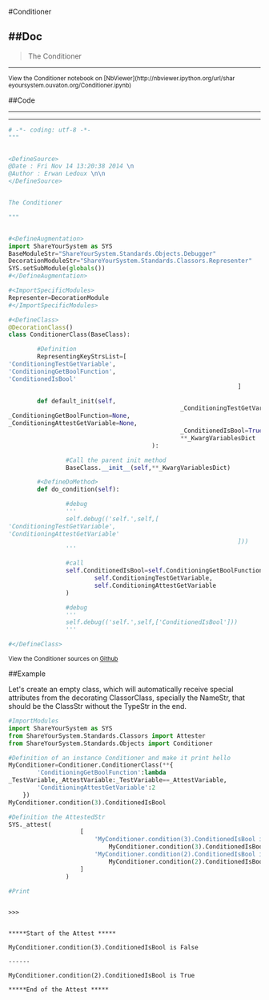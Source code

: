 

<!--
FrozenIsBool False
-->

#Conditioner

##Doc
----


>
> The Conditioner
>
>

----

<small>
View the Conditioner notebook on [NbViewer](http://nbviewer.ipython.org/url/shar
eyoursystem.ouvaton.org/Conditioner.ipynb)
</small>




<!--
FrozenIsBool False
-->

##Code

----

<ClassDocStr>

----

```python
# -*- coding: utf-8 -*-
"""


<DefineSource>
@Date : Fri Nov 14 13:20:38 2014 \n
@Author : Erwan Ledoux \n\n
</DefineSource>


The Conditioner

"""


#<DefineAugmentation>
import ShareYourSystem as SYS
BaseModuleStr="ShareYourSystem.Standards.Objects.Debugger"
DecorationModuleStr="ShareYourSystem.Standards.Classors.Representer"
SYS.setSubModule(globals())
#</DefineAugmentation>

#<ImportSpecificModules>
Representer=DecorationModule
#</ImportSpecificModules>

#<DefineClass>
@DecorationClass()
class ConditionerClass(BaseClass):

        #Definition
        RepresentingKeyStrsList=[
'ConditioningTestGetVariable',
'ConditioningGetBoolFunction',
'ConditionedIsBool'
                                                                ]

        def default_init(self,
                                                _ConditioningTestGetVariable=None,
_ConditioningGetBoolFunction=None,
_ConditioningAttestGetVariable=None,
                                                _ConditionedIsBool=True,
                                                **_KwargVariablesDict
                                        ):

                #Call the parent init method
                BaseClass.__init__(self,**_KwargVariablesDict)

        #<DefineDoMethod>
        def do_condition(self):

                #debug
                '''
                self.debug(('self.',self,[
'ConditioningTestGetVariable',
'ConditioningAttestGetVariable'
                                                                ]))
                '''

                #call
                self.ConditionedIsBool=self.ConditioningGetBoolFunction(
                        self.ConditioningTestGetVariable,
                        self.ConditioningAttestGetVariable
                )

                #debug
                '''
                self.debug(('self.',self,['ConditionedIsBool']))
                '''

#</DefineClass>


```

<small>
View the Conditioner sources on <a href="https://github.com/Ledoux/ShareYourSyst
em/tree/master/Pythonlogy/ShareYourSystem/Objects/Conditioner"
target="_blank">Github</a>
</small>




<!---
FrozenIsBool True
-->

##Example

Let's create an empty class, which will automatically receive
special attributes from the decorating ClassorClass,
specially the NameStr, that should be the ClassStr
without the TypeStr in the end.

```python
#ImportModules
import ShareYourSystem as SYS
from ShareYourSystem.Standards.Classors import Attester
from ShareYourSystem.Standards.Objects import Conditioner

#Definition of an instance Conditioner and make it print hello
MyConditioner=Conditioner.ConditionerClass(**{
        'ConditioningGetBoolFunction':lambda
_TestVariable,_AttestVariable:_TestVariable==_AttestVariable,
        'ConditioningAttestGetVariable':2
    })
MyConditioner.condition(3).ConditionedIsBool

#Definition the AttestedStr
SYS._attest(
                    [
                        'MyConditioner.condition(3).ConditionedIsBool is '+str(
                            MyConditioner.condition(3).ConditionedIsBool),
                        'MyConditioner.condition(2).ConditionedIsBool is '+str(
                            MyConditioner.condition(2).ConditionedIsBool)
                    ]
                )

#Print



```


```console
>>>


*****Start of the Attest *****

MyConditioner.condition(3).ConditionedIsBool is False

------

MyConditioner.condition(2).ConditionedIsBool is True

*****End of the Attest *****



```


